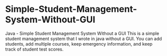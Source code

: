 # Simple-Student-Management-System-Without-GUI
Java - Simple Student Management System Without a GUI
This is a simple student management system that I wrote in java without a GUI. You can add students, add multiple courses, keep emergency information, and keep track of student test scores.
